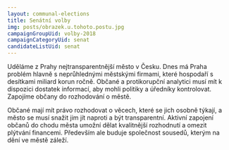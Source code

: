 ```yaml
---
layout: communal-elections
title: Senátní volby
img: posts/obrazek.u.tohoto.postu.jpg
campaignGroupUid: volby-2018
campaignCategoryUid: senat
candidateListUid: senat
---
```


Uděláme z Prahy nejtransparentnější město v Česku. Dnes má Praha problém hlavně
s neprůhlednými městskými firmami, které hospodaří s desítkami miliard korun
ročně. Občané a protikorupční analytici musí mít k dispozici dostatek informací,
aby mohli politiky a úředníky kontrolovat. Zapojíme občany do rozhodování o
městě.

Občané mají mít právo rozhodovat o věcech, které se jich osobně týkají, a město
se musí snažit jim jít naproti a být transparentní. Aktivní zapojení občanů do
chodu města umožní dělat kvalitnější rozhodnutí a omezit plýtvání financemi.
Především ale buduje společnost sousedů, kterým na dění ve městě záleží.
